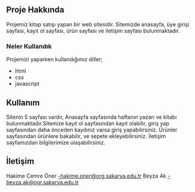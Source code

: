 ## Proje Hakkında

Projemiz kitap satışı yapan bir web sitesidir. Sitemizde anasayfa, üye girişi sayfası, kayıt ol sayfası, ürün sayfası ve iletişim sayfası bulunmaktadır.

### Neler Kullandık

Projemizi yaparken kullandığımız diller;
* html
* css
* javascript


## Kullanım

Sitenin 5 sayfası vardır, Anasayfa sayfasında haftanın yazarı ve kitabı bulunmaktadır.Sitemize kayıt ol sayfasından kayıt olabilir, giriş yap sayfasından daha önceden kaydınız varsa giriş yapabilirsiniz. Ürünler sayfasından ürünlere bakabilir, ve sepete ekleyebilirsiniz. İletişim sayfamızdan bilgilerimize ulaşabilirsiniz. 


## İletişim

Hakime Cemre Öner -hakime.oner@org.sakarya.edu.tr
Beyza Ak -beyza.ak@ogr.sakarya.edu.tr 
